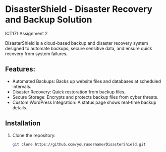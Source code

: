 # DisasterShield - Disaster Recovery and Backup Solution
 ICT171 Assignment 2

DisasterShield is a cloud-based backup and disaster recovery system designed to automate backups, secure sensitive data, and ensure quick recovery from system failures.  

## Features:
- Automated Backups: Backs up website files and databases at scheduled intervals.  
- Disaster Recovery: Quick restoration from backup files.  
- Secure Storage: Encrypts and protects backup files from cyber threats.  
- Custom WordPress Integration: A status page shows real-time backup details.  

## Installation  
1. Clone the repository:  
   ```bash
   git clone https://github.com/yourusername/DisasterShield.git
